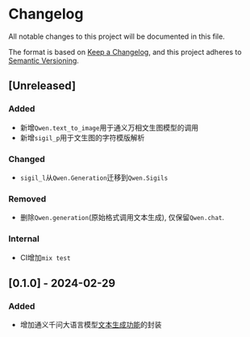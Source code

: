 # Changelog

All notable changes to this project will be documented in this file.

The format is based on [Keep a Changelog](https://keepachangelog.com/en/1.1.0/),
and this project adheres to [Semantic Versioning](https://semver.org/spec/v2.0.0.html).

## [Unreleased]

### Added
- 新增`Qwen.text_to_image`用于通义万相文生图模型的调用
- 新增`sigil_p`用于文生图的字符模版解析


### Changed
- `sigil_l`从`Qwen.Generation`迁移到`Qwen.Sigils`


### Removed
- 删除`Qwen.generation`(原始格式调用文本生成), 仅保留`Qwen.chat`.


### Internal
- CI增加`mix test`


## [0.1.0] - 2024-02-29

### Added
- 增加通义千问大语言模型[文本生成功能](https://help.aliyun.com/zh/dashscope/developer-reference/quick-start)的封装
